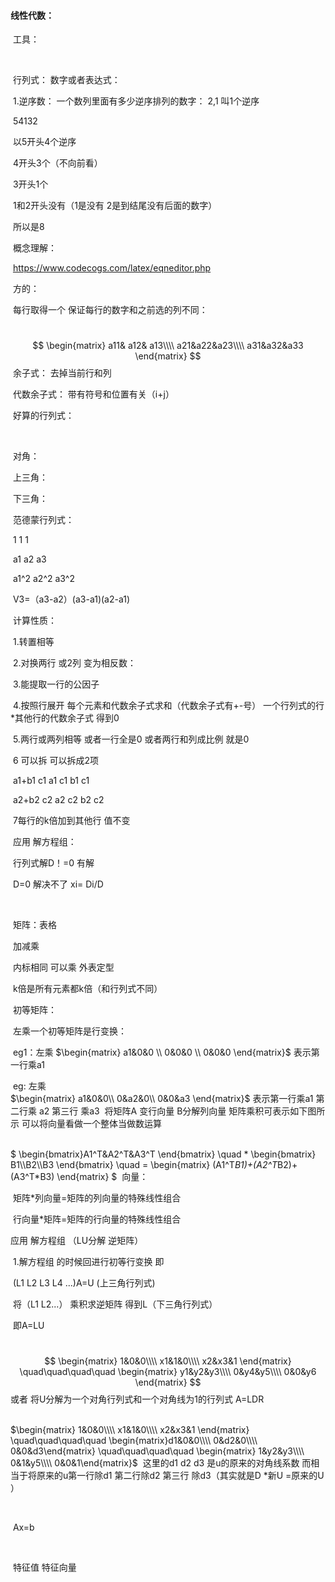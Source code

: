 #### 线性代数：

​	工具：

​		

​	行列式： 	数字或者表达式：

​				1.逆序数： 一个数列里面有多少逆序排列的数字： 2,1  叫1个逆序

​				54132  

​				以5开头4个逆序

​				4开头3个（不向前看）

​				3开头1个

​				1和2开头没有（1是没有 2是到结尾没有后面的数字）

​				所以是8

​				概念理解：

​				https://www.codecogs.com/latex/eqneditor.php

​						方的：

​						每行取得一个 保证每行的数字和之前选的列不同：

​			
$$
\begin{matrix}
	a11& a12& a13\\\\
	a21&a22&a23\\\\
	a31&a32&a33
\end{matrix}
$$
​			 余子式： 去掉当前行和列

​			 代数余子式： 带有符号和位置有关（i+j）

​			好算的行列式：

​			

​			对角：

​			上三角：

​			下三角：		

​			范德蒙行列式：

​			1 		1 	 	1

​			a1    	a2      	a3

​			a1^2	a2^2 	a3^2	

​			V3=（a3-a2）(a3-a1)(a2-a1)

​			计算性质：

​			1.转置相等

​			2.对换两行 或2列 	变为相反数：

​			3.能提取一行的公因子

​			4.按照行展开 每个元素和代数余子式求和（代数余子式有+-号）  一个行列式的行*其他行的代数余子式 得到0

​			5.两行或两列相等 或者一行全是0 或者两行和列成比例 就是0

​			6 可以拆 	可以拆成2项

​					a1+b1 	c1		 a1	c1		b1 c1  

​					a2+b2 	c2		a2	c2		b2 c2

​			7每行的k倍加到其他行 值不变

​			应用 解方程组：

​				行列式解D！=0 有解

​				D=0 解决不了 xi= Di/D

​				

​	矩阵：表格

​			加减乘

​			内标相同 可以乘 外表定型

​			k倍是所有元素都k倍（和行列式不同）

​			初等矩阵：

​			左乘一个初等矩阵是行变换： 

​			eg1：左乘 	 $\begin{matrix} a1&0&0 \\ 0&0&0 \\  0&0&0 \end{matrix}$  	表示第一行乘a1

​			eg:    左乘  	
$\begin{matrix}
a1&0&0\\
0&a2&0\\
0&0&a3 
\end{matrix}$
表示第一行乘a1 第二行乘 a2 第三行 乘a3
​			将矩阵A 变行向量 B分解列向量 矩阵乘积可表示如下图所示 可以将向量看做一个整体当做数运算 

​			
$
\begin{bmatrix}A1^T&A2^T&A3^T
\end{bmatrix} 	\quad    * 
\begin{bmatrix}
B1\\\\B2\\\\B3
\end{bmatrix} \quad = 
\begin{matrix}
(A1^T*B1)+(A2^T*B2)+(A3^T*B3)
\end{matrix}
$
​	向量：

​		矩阵*列向量=矩阵的列向量的特殊线性组合

​		行向量*矩阵=矩阵的行向量的特殊线性组合

应用 解方程组 （LU分解 逆矩阵）

​		1.解方程组 的时候回进行初等行变换 即

​			(L1 L2 L3 L4 ...)A=U (上三角行列式)

​			将（L1 L2...） 乘积求逆矩阵 得到L（下三角行列式）

​			即A=LU

​			
$$
\begin{matrix}
1&0&0\\\\
x1&1&0\\\\
x2&x3&1
\end{matrix}    \quad\quad\quad\quad     
\begin{matrix}
y1&y2&y3\\\\
0&y4&y5\\\\
0&0&y6
\end{matrix}
$$
或者 将U分解为一个对角行列式和一个对角线为1的行列式 A=LDR

​			
$\begin{matrix}
1&0&0\\\\
x1&1&0\\\\
x2&x3&1
\end{matrix}    \quad\quad\quad\quad     
\begin{matrix}d1&0&0\\\\
0&d2&0\\\\
0&0&d3\end{matrix} \quad\quad\quad\quad 
\begin{matrix}
1&y2&y3\\\\
0&1&y5\\\\
0&0&1\end{matrix}$
​		这里的d1 d2 d3 是u的原来的对角线系数  而相当于将原来的u第一行除d1 第二行除d2 第三行 除d3（其实就是D *新U =原来的U ）

​		

​		Ax=b

​	

​		特征值 特征向量

​	

